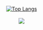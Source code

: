 <p align="center">
 <a href="https://github.com/Jungma1" target="_blank">
    <img src="https://github-readme-stats.vercel.app/api/top-langs/?username=Jungma1&layout=compact&show_icons=true&theme=radical" alt="Top Langs"/>
  </a>
  <br />
  <br />
  <a href="https://github.com/Jungma1" target="_blank">
    <img src="https://github-readme-stats.vercel.app/api?username=jungma1&show_icons=true&theme=radical&count_private=true" />
  </a>
</p>

